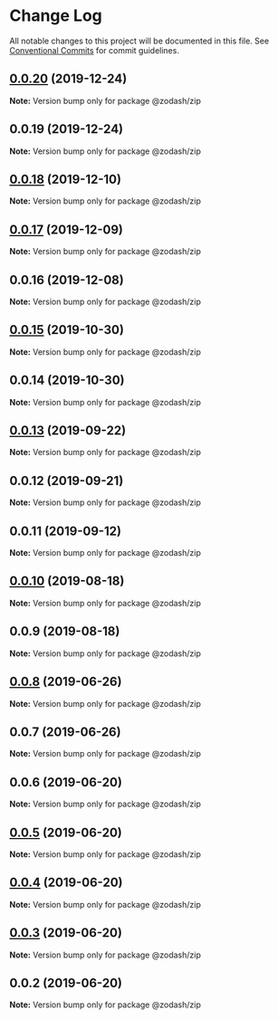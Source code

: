 # Change Log

All notable changes to this project will be documented in this file.
See [Conventional Commits](https://conventionalcommits.org) for commit guidelines.

## [0.0.20](https://github.com/zcorky/zodash/compare/@zodash/zip@0.0.19...@zodash/zip@0.0.20) (2019-12-24)

**Note:** Version bump only for package @zodash/zip





## 0.0.19 (2019-12-24)

**Note:** Version bump only for package @zodash/zip





## [0.0.18](https://github.com/zcorky/zodash/compare/@zodash/zip@0.0.17...@zodash/zip@0.0.18) (2019-12-10)

**Note:** Version bump only for package @zodash/zip





## [0.0.17](https://github.com/zcorky/zodash/compare/@zodash/zip@0.0.16...@zodash/zip@0.0.17) (2019-12-09)

**Note:** Version bump only for package @zodash/zip





## 0.0.16 (2019-12-08)

**Note:** Version bump only for package @zodash/zip





## [0.0.15](https://github.com/zcorky/zodash/compare/@zodash/zip@0.0.14...@zodash/zip@0.0.15) (2019-10-30)

**Note:** Version bump only for package @zodash/zip





## 0.0.14 (2019-10-30)

**Note:** Version bump only for package @zodash/zip





## [0.0.13](https://github.com/zcorky/zodash/compare/@zodash/zip@0.0.12...@zodash/zip@0.0.13) (2019-09-22)

**Note:** Version bump only for package @zodash/zip





## 0.0.12 (2019-09-21)

**Note:** Version bump only for package @zodash/zip





## 0.0.11 (2019-09-12)

**Note:** Version bump only for package @zodash/zip





## [0.0.10](https://github.com/zcorky/zodash/compare/@zodash/zip@0.0.9...@zodash/zip@0.0.10) (2019-08-18)

**Note:** Version bump only for package @zodash/zip





## 0.0.9 (2019-08-18)

**Note:** Version bump only for package @zodash/zip





## [0.0.8](https://github.com/zcorky/zodash/compare/@zodash/zip@0.0.7...@zodash/zip@0.0.8) (2019-06-26)

**Note:** Version bump only for package @zodash/zip





## 0.0.7 (2019-06-26)

**Note:** Version bump only for package @zodash/zip





## 0.0.6 (2019-06-20)

**Note:** Version bump only for package @zodash/zip





## [0.0.5](https://github.com/zcorky/zodash/compare/@zodash/zip@0.0.4...@zodash/zip@0.0.5) (2019-06-20)

**Note:** Version bump only for package @zodash/zip





## [0.0.4](https://github.com/zcorky/zodash/compare/@zodash/zip@0.0.3...@zodash/zip@0.0.4) (2019-06-20)

**Note:** Version bump only for package @zodash/zip





## [0.0.3](https://github.com/zcorky/zodash/compare/@zodash/zip@0.0.2...@zodash/zip@0.0.3) (2019-06-20)

**Note:** Version bump only for package @zodash/zip





## 0.0.2 (2019-06-20)

**Note:** Version bump only for package @zodash/zip
